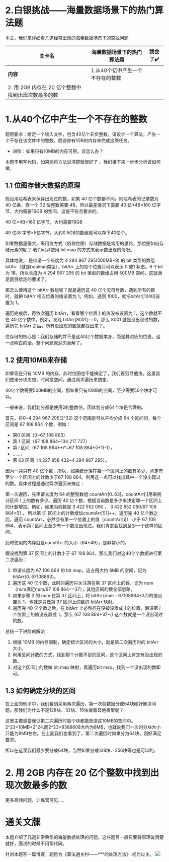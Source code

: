 # 2.白银挑战——海量数据场景下的热门算法题

本文，我们来详细看几道经常出现的海量数据场景下的查找问题



| **关卡名**                                         | 海量数据场景下的热门算法题       | 我会了✔️ |
| -------------------------------------------------- | -------------------------------- | ------- |
| **内容**                                           | 1.从40个亿中产生一个不存在的整数 |         |
| 2. 用 2GB 内存在 20 亿个整数中找到出现次数最多的数 |                                  |         |

# 1.从40个亿中产生一个不存在的整数

题目要求：给定一个输入文件，包含40亿个非负整数，请设计一个算法，产生一个不存在该文件中的整数，假设你有1GB的内存来完成这项任务。

- 进阶：如果只有10MB的内存可用，该怎么办？

本题不用写代码，如果能将方法说清楚就很好了 ，我们接下来一步步分析该如何做。

## 1.1 位图存储大数据的原理

假设用哈希表来保存出现过的数，如果 40 亿个数都不同，则哈希表的记录数为 40 亿条，存一个 32 位整数需要 4B，所以最差情况下需要 40 亿*4B=160 亿字节，大约需要16GB 的空间，这是不符合要求的。

40 亿*4B=160 亿字节，大约需要16GB 

40 亿/8 字节=5亿字节，大约0.5GB的数组就可以存下40亿个。

如果数据量很大，采用位方式（俗称位图）存储数据是常用的思路，那位图如何存储元素的呢？ 我们可以使用 bit map 的方式来表示数出现的情况。

具体地说， 是申请一个长度为 4 294 967 295(500MB*8) 的 bit 类型的数组 bitArr（就是boolean类型），bitArr 上的每个位置只可以表示 0 或1 状态。8 个bit 为 1B，所以长度为 4 294 967 295 的 bit 类型的数组占用 500MB 空间，这就满足题目给定的要求了。

那怎么使用这个 bitArr 数组呢？就是遍历这 40 亿个无符号数，遇到所有的数时，就把 bitArr 相应位置的值设置为 1。例如，遇到 1000，就把bitArr[1000]设置为 1。

遍历完成后，再依次遍历 bitArr，看看哪个位置上的值没被设置为 1，这个数就不在 40 亿个数中。例如，发现 bitArr[8001]==0，那么 8001 就是没出现过的数，遍历完 bitArr 之后，所有没出现的数就都找出来了。

位存储的核心是：我们存储的并不是这40亿个数据本身，而是其对应的位置。这一点明白的话，整个问题就迎刃而解了。

## 1.2 使用10MB来存储

如果现在只有 10MB 的内存，此时位图也不能搞定了，我们要另寻他法。这里我们使用分块思想，时间换空间，通过两次遍历来搞定。

40亿个数需要500MB的空间，那如果只有10MB的空间，至少需要50个块才可以。

一般来说，我们划分都是使用2的整数倍，因此划分成64个块是合理的。

首先，将0~4 294 967 295(2^32) 这个范围是可以平均分成 64 个区间的，每个区间是 67 108 864 个数，例如：

- 第0 区间（0~67 108 863）
- 第 1 区间（67 108 864~134 217 727）
- 第 *i* 区间（67 108 864**i*~67 108 864*(*i*+1)-1），
- ……，
- 第 63 区间（4 227 858 432~4 294 967 295）。

因为一共只有 40 亿个数，所以，如果统计落在每一个区间上的数有多少，肯定有至少一个区间上的计数少于67 108 864。利用这一点可以找出其中一个没出现过的数。具体过程是通过两次遍历来搞定：

第一次遍历，先申请长度为 64 的整型数组 countArr[0..63]，countArr[i]用来统计区间 *i* 上的数有多少。遍历 40 亿个数，根据当前数是多少来决定哪一个区间上的计数增加。例如，如果当前数是 3 422 552 090 ， 3 422 552 090/67 108 864=51 ， 所以第 51 区间上的计数增加countArr[51]++。遍历完 40 亿个数之后，遍历 countArr，必然会有某一个位置上的值（countArr[i]） 小于 67 108 864，表示第 *i* 区间上至少有一个数没出现过。我们肯定会找到至少一个这样的区间。

此时使用的内存就是countArr 的大小（64*4B），是非常小的。

假设找到第 37 区间上的计数小于 67 108 864，那么我们对这40亿个数据进行第二次遍历：

1. 申请长度为 67 108 864 的 bit map，这占用大约 8MB 的空间，记为 bitArr{0..67108863}。
2. 遍历这 40 亿个数，此时的遍历只关注落在第 37 区间上的数，记为 num（num满足num/67 108 864==37），其他区间的数全部忽略。
3. 如果步骤 2 的 num 在第 37 区间上，将 bitArr{num - 67108864*37}的值设置为 1，也就是只做第 37 区间上的数的 bitArr 映射。
4. 遍历完 40 亿个数之后，在 bitArr 上必然存在没被设置成 1 的位置，假设第 *i* 个位置上的值没设置成 1，那么 {67 108 864*37+*i}* 这个数就是一个没出现过的数。

总结一下进阶的解法：

1. 根据 10MB 的内存限制，确定统计区间的大小，就是第二次遍历时的 bitArr 大小。
2. 利用区间计数的方式，找到那个计数不足的区间，这个区间上肯定有没出现的数。
3. 对这个区间上的数做 bit map 映射，再遍历bit map，找到一个没出现的数即可。

## 1.3 如何确定分块的区间

在上面的例子中，我们看到采用两次遍历，第一次将数据分成64块刚好解决问题。那我们为什么不是128块、32块、16块或者其他类型呢？

这里主要是要保证第二次遍历时每个块都能放进这10MB的空间中。2^23<10MB<2^24,而2^23=8388608大约为8MB，也就说我们一次的分块大小只能为8MB左右。在上面我们也看到了，第二次遍历时如果分为64块，刚好满足要求。

所以在这里我们最少要分成64块，当然如果分成128块、256块等也是可以的。

# 2. 用 2GB 内存在 20 亿个整数中找到出现次数最多的数

更多高频问题，训练营可见.....





#  通关文牒

本题介绍了几道非常典型的海量数据处理的问题，这些题目一般只要将原理说清楚就好，面试的时候不用写代码。

针对本题写一篇博客，题目为《算法通关村——***的处理方法》.视为过关。
![](https://pic.yupi.icu/5563/202311220828982.png)